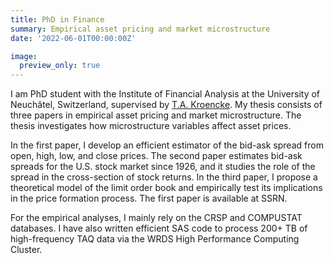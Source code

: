 ```yaml
---
title: PhD in Finance
summary: Empirical asset pricing and market microstructure
date: '2022-06-01T00:00:00Z'

image:
  preview_only: true
---
```


I am PhD student with the Institute of Financial Analysis at the University of Neuchâtel, Switzerland, supervised by [T.A. Kroencke](https://scholar.google.com/citations?user=Ca_UmBoAAAAJ&hl=en).
My thesis consists of three papers in empirical asset pricing and market microstructure. The thesis investigates how microstructure variables affect asset prices.

In the first paper, I develop an efficient estimator of the bid-ask spread from open, high, low, and close prices. The second paper estimates bid-ask spreads for the U.S. stock market since 1926, and it studies the role of the spread in the cross-section of stock returns. In the third paper, I propose a theoretical model of the limit order book and empirically test its implications in the price formation process. The first paper is available at SSRN. 

For the empirical analyses, I mainly rely on the CRSP and COMPUSTAT databases. I have also written efficient SAS code to process 200+ TB of high-frequency TAQ data via the WRDS High Performance Computing Cluster.
